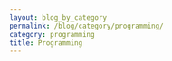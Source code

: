 ```yaml
---
layout: blog_by_category
permalink: /blog/category/programming/
category: programming
title: Programming
---
```

